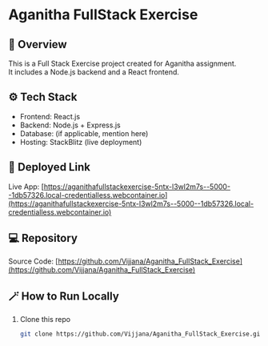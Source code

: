 # Aganitha FullStack Exercise

## 🧠 Overview
This is a Full Stack Exercise project created for Aganitha assignment.  
It includes a Node.js backend and a React frontend.

## ⚙️ Tech Stack
- Frontend: React.js
- Backend: Node.js + Express.js
- Database: (if applicable, mention here)
- Hosting: StackBlitz (live deployment)

## 🚀 Deployed Link
Live App: [https://aganithafullstackexercise-5ntx-l3wl2m7s--5000--1db57326.local-credentialless.webcontainer.io](https://aganithafullstackexercise-5ntx-l3wl2m7s--5000--1db57326.local-credentialless.webcontainer.io)

## 💻 Repository
Source Code: [https://github.com/Vijjana/Aganitha_FullStack_Exercise](https://github.com/Vijjana/Aganitha_FullStack_Exercise)

## 🪄 How to Run Locally
1. Clone this repo  
   ```bash
   git clone https://github.com/Vijjana/Aganitha_FullStack_Exercise.git
